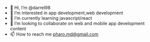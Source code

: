 - 👋 Hi, I’m @darrel98
- 👀 I’m interested in app development,web development
- 🌱 I’m currently learning javascript/react
- 💞️ I’m looking to collaborate on web and mobile app development content
- 📫 How to reach me pharo.md@gmail.com

<!---
darrel98/darrel98 is a ✨ special ✨ repository because its `README.md` (this file) appears on your GitHub profile.
You can click the Preview link to take a look at your changes.
--->
